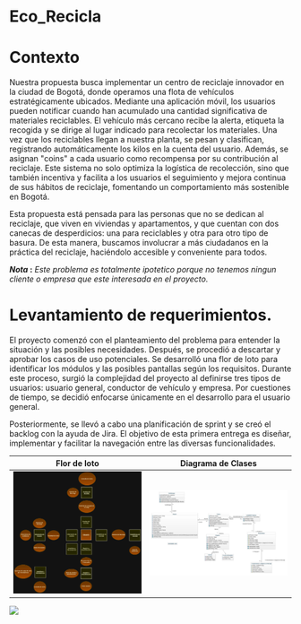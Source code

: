 # Eco_Recicla


# Contexto

Nuestra propuesta busca implementar un centro de reciclaje innovador en la ciudad de Bogotá, donde operamos una flota de vehículos estratégicamente ubicados. Mediante una aplicación móvil, los usuarios pueden notificar cuando han acumulado una cantidad significativa de materiales reciclables. El vehículo más cercano recibe la alerta, etiqueta la recogida y se dirige al lugar indicado para recolectar los materiales. Una vez que los reciclables llegan a nuestra planta, se pesan y clasifican, registrando automáticamente los kilos en la cuenta del usuario. Además, se asignan "coins" a cada usuario
como recompensa por su contribución al reciclaje. Este sistema no solo optimiza la logística de recolección, sino que también incentiva y facilita a los usuarios el seguimiento y mejora continua de sus hábitos de reciclaje, fomentando un comportamiento más sostenible en Bogotá.

Esta propuesta está pensada para las personas que no se dedican al reciclaje, que viven en viviendas y apartamentos, y que cuentan con dos canecas de desperdicios: una para reciclables y otra para otro tipo de basura. De esta manera, buscamos involucrar a más ciudadanos en la práctica del reciclaje, haciéndolo accesible y conveniente para todos.

**_Nota_ :** _Este problema es totalmente ipotetico porque no tenemos ningun cliente o empresa que este interesada en el proyecto._


# Levantamiento de requerimientos.
El proyecto comenzó con el planteamiento del problema para entender la situación y las posibles necesidades. Después, se procedió a descartar y aprobar los casos de uso potenciales. Se desarrolló una flor de loto para identificar los módulos y las posibles pantallas según los requisitos. Durante este proceso, surgió la complejidad del proyecto al definirse tres tipos de usuarios: usuario general, conductor de vehículo y empresa. Por cuestiones de tiempo, se decidió enfocarse únicamente en el desarrollo para el usuario general.

Posteriormente, se llevó a cabo una planificación de sprint y se creó el backlog  con la ayuda de Jira. El objetivo de esta primera entrega es diseñar, implementar y facilitar la navegación entre las diversas funcionalidades.

| **Flor de loto** | **Diagrama de Clases** |
|:----------------:|:-----------------------:|
| <img src="/assets/florLoto.png" width="400"> | <img src="/assets/diagrama de clases.jpeg" width="400"> |

<p>
<a href="https://youtu.be/gKspavCwZrk" target="_blank">
<img src="https://img.shields.io/badge/-Youtube-green?style=for-the-badge&color=fbfc40">
</a>
</p>




